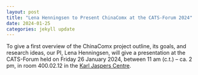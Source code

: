 ```yaml
---
layout: post
title: "Lena Henningsen to Present ChinaComx at the CATS-Forum 2024"
date: 2024-01-25
categories: jekyll update
---
```


To give a first overview of the ChinaComx project outline, its goals, and research ideas, our PI, Lena Henningsen, will give a presentation at the CATS-Forum held on Friday 26 January 2024, between 11 am (c.t.) – ca. 2 pm, in room 400.02.12 in the [Karl Jaspers Centre](https://www.asia-europe.uni-heidelberg.de/en).